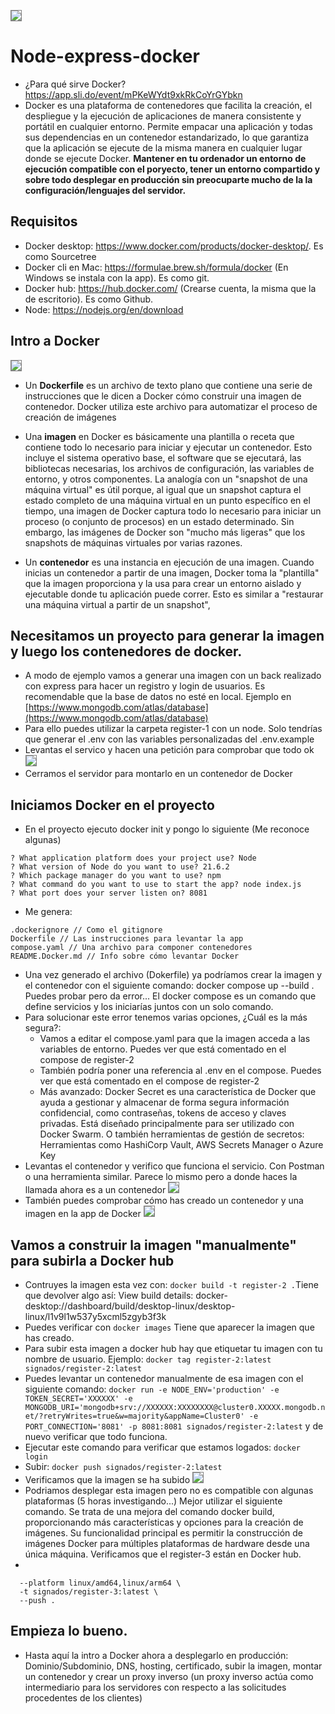 <kbd><img src="https://jorgebenitezlopez.com/github/docker-facebook.png" style="border:1px solid grey"></kbd>

# Node-express-docker

- ¿Para qué sirve Docker? https://app.sli.do/event/mPKeWYdt9xkRkCoYrGYbkn
- Docker es una plataforma de contenedores que facilita la creación, el despliegue y la ejecución de aplicaciones de manera consistente y portátil en cualquier entorno. Permite empacar una aplicación y todas sus dependencias en un contenedor estandarizado, lo que garantiza que la aplicación se ejecute de la misma manera en cualquier lugar donde se ejecute Docker. __Mantener en tu ordenador un entorno de ejecución compatible con el poryecto, tener un entorno compartido y sobre todo desplegar en producción sin preocuparte mucho de la la configuración/lenguajes del servidor.__

## Requisitos

- Docker desktop: https://www.docker.com/products/docker-desktop/. Es como Sourcetree
- Docker cli en Mac: https://formulae.brew.sh/formula/docker (En Windows se instala con la app). Es como git.
- Docker hub: https://hub.docker.com/ (Crearse cuenta, la misma que la de escritorio). Es como Github.
- Node: https://nodejs.org/en/download

## Intro a Docker

<kbd><img src="https://jorgebenitezlopez.com/tiddlywiki/pro/docker-visual.png" style="border:1px solid grey"></kbd>

- Un __Dockerfile__ es un archivo de texto plano que contiene una serie de instrucciones que le dicen a Docker cómo construir una imagen de contenedor. Docker utiliza este archivo para automatizar el proceso de creación de imágenes

- Una __imagen__ en Docker es básicamente una plantilla o receta que contiene todo lo necesario para iniciar y ejecutar un contenedor. Esto incluye el sistema operativo base, el software que se ejecutará, las bibliotecas necesarias, los archivos de configuración, las variables de entorno, y otros componentes. La analogía con un "snapshot de una máquina virtual" es útil porque, al igual que un snapshot captura el estado completo de una máquina virtual en un punto específico en el tiempo, una imagen de Docker captura todo lo necesario para iniciar un proceso (o conjunto de procesos) en un estado determinado. Sin embargo, las imágenes de Docker son "mucho más ligeras" que los snapshots de máquinas virtuales por varias razones. 

- Un __contenedor__ es una instancia en ejecución de una imagen. Cuando inicias un contenedor a partir de una imagen, Docker toma la "plantilla" que la imagen proporciona y la usa para crear un entorno aislado y ejecutable donde tu aplicación puede correr. Esto es similar a "restaurar una máquina virtual a partir de un snapshot",

## Necesitamos un proyecto para generar la imagen y luego los contenedores de docker.

- A modo de ejemplo vamos a generar una imagen con un back realizado con express para hacer un registro y login de usuarios. Es recomendable que la base de datos no esté en local. Ejemplo en [https://www.mongodb.com/atlas/database](https://www.mongodb.com/atlas/database)
- Para ello puedes utilizar la carpeta register-1 con un node. Solo tendrías que generar el .env con las variables personalizadas del .env.example
- Levantas el servico y hacen una petición para comprobar que todo ok
<kbd><img src="https://jorgebenitezlopez.com/github/postman-docker.png" style="border:1px solid grey"></kbd>
- Cerramos el servidor para montarlo en un contenedor de Docker

## Iniciamos Docker en el proyecto

- En el proyecto ejecuto docker init y pongo lo siguiente (Me reconoce algunas)
```
? What application platform does your project use? Node
? What version of Node do you want to use? 21.6.2
? Which package manager do you want to use? npm
? What command do you want to use to start the app? node index.js
? What port does your server listen on? 8081
```

- Me genera:

```
.dockerignore // Como el gitignore
Dockerfile // Las instrucciones para levantar la app
compose.yaml // Una archivo para componer contenedores 
README.Docker.md // Info sobre cómo levantar Docker
```
- Una vez generado el archivo (Dokerfile) ya podríamos crear la imagen y el contenedor con el siguiente comando: docker compose up --build . Puedes probar pero da error... El docker compose es un comando que define servicios y los iniciarías juntos con un solo comando.
- Para solucionar este error tenemos varias opciones, ¿Cuál es la más segura?:
  - Vamos a editar el compose.yaml para que la imagen acceda a las variables de entorno. Puedes ver que está comentado en el compose de register-2 
  - También podría poner una referencia al .env en el compose. Puedes ver que está comentado en el compose de register-2 
  - Más avanzado: Docker Secret es una característica de Docker que ayuda a gestionar y almacenar de forma segura información confidencial, como contraseñas, tokens de acceso y claves privadas. Está diseñado principalmente para ser utilizado con Docker Swarm. O también herramientas de gestión de secretos: Herramientas como HashiCorp Vault, AWS Secrets Manager o Azure Key
- Levantas el contenedor y verifico que funciona el servicio. Con Postman o una herramienta similar. Parece lo mismo pero a donde haces la llamada ahora es a un contenedor
<kbd><img src="https://jorgebenitezlopez.com/github/postman-docker.png" style="border:1px solid grey"></kbd>
- También puedes comprobar cómo has creado un contenedor y una imagen en la app de Docker
<kbd><img src="https://jorgebenitezlopez.com/github/docker-container.png" style="border:1px solid grey"></kbd>

## Vamos a construir la imagen "manualmente" para subirla a Docker hub

- Contruyes la imagen esta vez con: `docker build -t register-2 .`Tiene que devolver algo así: View build details: docker-desktop://dashboard/build/desktop-linux/desktop-linux/l1v9l1w537y5xcml5zgyb3f3k
- Puedes verificar con `docker images` Tiene que aparecer la imagen que has creado.
- Para subir esta imagen a docker hub hay que etiquetar tu imagen con tu nombre de usuario. Ejemplo: `docker tag register-2:latest signados/register-2:latest`
- Puedes levantar un contenedor manualmente de esa imagen con el siguiente comando: `docker run -e NODE_ENV='production' -e TOKEN_SECRET='XXXXXX' -e MONGODB_URI='mongodb+srv://XXXXXX:XXXXXXXX@cluster0.XXXXX.mongodb.net/?retryWrites=true&w=majority&appName=Cluster0' -e PORT_CONNECTION='8081' -p 8081:8081 signados/register-2:latest` y de nuevo verificar que todo funciona.
- Ejecutar este comando para verificar que estamos logados: `docker login`
- Subir: `docker push signados/register-2:latest`
- Verificamos que la imagen se ha subido
<kbd><img src="https://jorgebenitezlopez.com/github/dockerhub.png" style="border:1px solid grey"></kbd>
- Podriamos desplegar esta imagen pero no es compatible con algunas plataformas (5 horas investigando...) Mejor utilizar el siguiente comando. Se trata de una mejora del comando docker build, proporcionando más características y opciones para la creación de imágenes. Su funcionalidad principal es permitir la construcción de imágenes Docker para múltiples plataformas de hardware desde una única máquina. Verificamos que el register-3 están en Docker hub.
-
```docker buildx build \
  --platform linux/amd64,linux/arm64 \
  -t signados/register-3:latest \
  --push .
```

## Empieza lo bueno. 

- Hasta aquí la intro a Docker ahora a desplegarlo en producción: Dominio/Subdominio, DNS, hosting, certificado, subir la imagen, montar un contenedor y crear un proxy inverso (un proxy inverso actúa como intermediario para los servidores con respecto a las solicitudes procedentes de los clientes)



